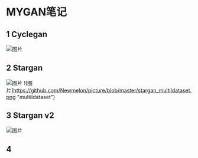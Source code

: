 # MYGAN笔记

## 1 Cyclegan

![图片](https://github.com/Newmelon/picture/blob/master/cyclegan.png "cyclegan")

## 2 Stargan

![图片](https://github.com/Newmelon/picture/blob/master/stargan.png "stargan")
![图片]https://github.com/Newmelon/picture/blob/master/stargan_multildataset.png "multildataset")

## 3 Stargan v2

![图片](https://github.com/Newmelon/picture/blob/master/starganv2.png "starganv2")

## 4 

